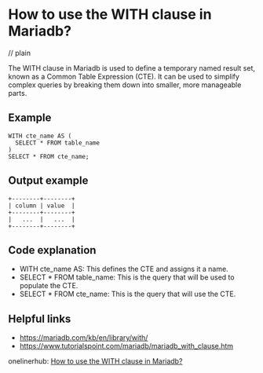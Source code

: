 # How to use the WITH clause in Mariadb?
// plain

The WITH clause in Mariadb is used to define a temporary named result set, known as a Common Table Expression (CTE). It can be used to simplify complex queries by breaking them down into smaller, more manageable parts.

## Example

```
WITH cte_name AS (
  SELECT * FROM table_name
)
SELECT * FROM cte_name;
```

## Output example

```
+--------+--------+
| column | value  |
+--------+--------+
|   ...  |   ...  |
+--------+--------+
```

## Code explanation

- WITH cte_name AS: This defines the CTE and assigns it a name.
- SELECT * FROM table_name: This is the query that will be used to populate the CTE.
- SELECT * FROM cte_name: This is the query that will use the CTE.

## Helpful links
- https://mariadb.com/kb/en/library/with/
- https://www.tutorialspoint.com/mariadb/mariadb_with_clause.htm

onelinerhub: [How to use the WITH clause in Mariadb?](https://onelinerhub.com/mariadb/how-to-use-the-with-clause-in-mariadb)